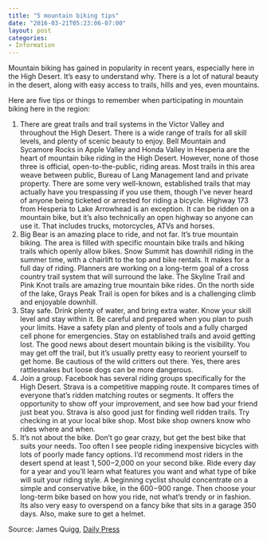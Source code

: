 ```yaml
---
title: "5 mountain biking tips"
date: "2016-03-21T05:23:06-07:00"
layout: post
categories:
- Information
---
```


Mountain biking has gained in popularity in recent years, especially here in the High Desert. It’s easy to understand why. There is a lot of natural beauty in the desert, along with easy access to trails, hills and yes, even mountains.

Here are five tips or things to remember when participating in mountain biking here in the region:

1. There are great trails and trail systems in the Victor Valley and throughout the High Desert. There is a wide range of trails for all skill levels, and plenty of scenic beauty to enjoy. Bell Mountain and Sycamore Rocks in Apple Valley and Honda Valley in Hesperia are the heart of mountain bike riding in the High Desert. However, none of those three is official, open-to-the-public, riding areas. Most trails in this area weave between public, Bureau of Lang Management land and private property. There are some very well-known, established trails that may actually have you trespassing if you use them, though I’ve never heard of anyone being ticketed or arrested for riding a bicycle. Highway 173 from Hesperia to Lake Arrowhead is an exception. It can be ridden on a mountain bike, but it’s also technically an open highway so anyone can use it. That includes trucks, motorcycles, ATVs and horses.
2. Big Bear is an amazing place to ride, and not far. It’s true mountain biking. The area is filled with specific mountain bike trails and hiking trails which openly allow bikes. Snow Summit has downhill riding in the summer time, with a chairlift to the top and bike rentals. It makes for a full day of riding. Planners are working on a long-term goal of a cross country trail system that will surround the lake. The Skyline Trail and Pink Knot trails are amazing true mountain bike rides. On the north side of the lake, Grays Peak Trail is open for bikes and is a challenging climb and enjoyable downhill.
3. Stay safe. Drink plenty of water, and bring extra water. Know your skill level and stay within it. Be careful and prepared when you plan to push your limits. Have a safety plan and plenty of tools and a fully charged cell phone for emergencies. Stay on established trails and avoid getting lost. The good news about desert mountain biking is the visibility. You may get off the trail, but it’s usually pretty easy to reorient yourself to get home. Be cautious of the wild critters out there. Yes, there ares rattlesnakes but loose dogs can be more dangerous.
4. Join a group. Facebook has several riding groups specifically for the High Desert. Strava is a competitive mapping route. It compares times of everyone that’s ridden matching routes or segments. It offers the opportunity to show off your improvement, and see how bad your friend just beat you. Strava is also good just for finding well ridden trails. Try checking in at your local bike shop. Most bike shop owners know who rides where and when.
5. It’s not about the bike. Don’t go gear crazy, but get the best bike that suits your needs. Too often I see people riding inexpensive bicycles with lots of poorly made fancy options. I’d recommend most riders in the desert spend at least $1,500 -$2,000 on your second bike. Ride every day for a year and you’ll learn what features you want and what type of bike will suit your riding style. A beginning cyclist should concentrate on a simple and conservative bike, in the $600-$900 range. Then choose your long-term bike based on how you ride, not what’s trendy or in fashion. Its also very easy to overspend on a fancy bike that sits in a garage 350 days. Also, make sure to get a helmet.

Source: James Quigg, [Daily Press](http://www.vvdailypress.com/article/20160320/NEWS/160329993/12964/NEWS)